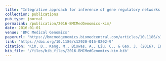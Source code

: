 ```yaml
---
title: "Integrative approach for inference of gene regulatory networks using lasso-based random featuring and application to psychiatric disorders"
collection: publications
pub_type: journal
permalink: /publication/2016-BMCMedGenomics-kim/
date: 2016-01-01
venue: 'BMC Medical Genomics'
paperurl: 'https://bmcmedgenomics.biomedcentral.com/articles/10.1186/s12920-016-0202-9'
link: 'https://doi.org/10.1186/s12920-016-0202-9'
citation: 'Kim, D., Kang, M., Biswas, A., Liu, C., & Gao, J. (2016). Integrative approach for inference of gene regulatory networks using lasso-based random featuring and application to psychiatric disorders. BMC Medical Genomics, 9(2), 111-122.'
bib_file: '/files/bib_files/2016-BMCMedGenomics-kim.bib'
---
```


